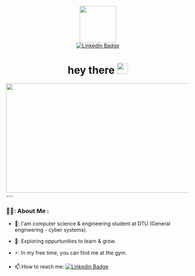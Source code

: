 <div id="header" align="center">
  <img src="https://media.giphy.com/media/v1.Y2lkPTc5MGI3NjExYTdiYmRmMjZjZDZlNTQ0ZTk5YTI4ZjdmMWU2NTI1ZGRkNTU3MDlhOSZlcD12MV9pbnRlcm5hbF9naWZzX2dpZklkJmN0PXM/M9gbBd9nbDrOTu1Mqx/giphy.gif" width="100"/>
  <div id="badges">
  <a href="https://www.linkedin.com/in/ibrahim-deiaa-131448160/">
    <img src="https://img.shields.io/badge/LinkedIn-blue?style=for-the-badge&logo=linkedin&logoColor=white" alt="LinkedIn Badge"/>
  </a>
    
</div>
  <div> 
    <img src="https://komarev.com/ghpvc/?username=ibohaji&style=flat-square&color=blue" alt=""/>
  </div>
<h1>
  hey there
  <img src="https://media.giphy.com/media/hvRJCLFzcasrR4ia7z/giphy.gif" width="30px"/>
</h1>
</div>

<div align="center">
  <img src="https://media.giphy.com/media/dWesBcTLavkZuG35MI/giphy.gif" width="600" height="300"/>
</div>
<div>
  ---

### 👨‍💻: About Me :

- 🔭: I'am computer science & engineering student at DTU (General engineering - cyber systems).

- 🌱: Exploring oppurtunities to learn & grow.

- ⚡: In my free time, you can find me at the gym. 

- 📫:How to reach me: [![Linkedin Badge](https://img.shields.io/badge/-kakbar-blue?style=flat&logo=Linkedin&logoColor=white)](https://www.linkedin.com/in/ibrahim-deiaa-131448160/)
</div>

<!--
**ibohaji/ibohaji** is a ✨ _special_ ✨ repository because its `README.md` (this file) appears on your GitHub profile.

Here are some ideas to get you started:

- 🔭 I’m currently working on ...
- 🌱 I’m currently learning ...
- 👯 I’m looking to collaborate on ...
- 🤔 I’m looking for help with ...
- 💬 Ask me about ...
- 📫 How to reach me: ...
- 😄 Pronouns: ...
- ⚡ Fun fact: ...
-->
